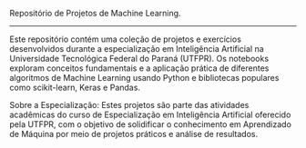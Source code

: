 Repositório de Projetos de Machine Learning.
____________________________________________
Este repositório contém uma coleção de projetos e exercícios desenvolvidos durante a especialização em Inteligência Artificial na Universidade Tecnológica Federal do Paraná (UTFPR). Os notebooks exploram conceitos fundamentais e a aplicação prática de diferentes algoritmos de Machine Learning usando Python e bibliotecas populares como scikit-learn, Keras e Pandas.

Sobre a Especialização:
Estes projetos são parte das atividades acadêmicas do curso de Especialização em Inteligência Artificial oferecido pela UTFPR, com o objetivo de solidificar o conhecimento em Aprendizado de Máquina por meio de projetos práticos e análise de resultados.
